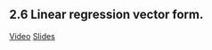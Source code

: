 ## 2.6 Linear regression vector form.
[Video](https://www.youtube.com/watch?v=YkyevnYyAww&list=PL3MmuxUbc_hIhxl5Ji8t4O6lPAOpHaCLR&index=17)
[Slides](https://www.slideshare.net/AlexeyGrigorev/ml-zoomcamp-2-slides)
